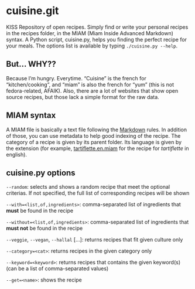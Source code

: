 # cuisine.git

KISS Repository of open recipes. Simply find or write your personal recipes in
the recipes folder, in the MIAM (Miam Inside Advanced Markdown) syntax.
A Python script, cuisine.py, helps you finding the perfect recipe for your
meals. The options list is available by typing `./cuisine.py --help`.

## But… WHY??

Because I’m hungry. Everytime. “Cuisine” is the french for “kitchen/cooking”,
and “miam” is also the french for “yum” (this is not fedora-related, AFAIK).
Also, there are a lot of websites that show open source recipes, but those lack
a simple format for the raw data.

## MIAM syntax

A MIAM file is basically a text file following the
[Markdown](http://daringfireball.net/projects/markdown/) rules. In addition of
those, you can use metadata to help good indexing of the recipe.
The category of a recipe is given by its parent folder. Its language is given by
the extension (for example, [tartiflette.en.miam](tartiflette.en.miam) for the recipe for *tartiflette*
in english).

## cuisine.py options

`--random`: selects and shows a random recipe that meet the optional criterias. If
  not specified, the full list of corresponding recipes will be shown

`--with=<list,of,ingredients>`: comma-separated list of ingredients that **must**
  be found in the recipe
  
`--without=<list,of,ingredients>`: comma-separated list of ingredients that **must
  not** be found in the recipe

`--veggie`, `--vegan`, `--hallal` […]: returns recipes that fit given culture only

`--category=<cat>`: returns recipes in the given category only

`--keyword=<keyword>`: returns recipes that contains the given keyword(s) (can be
  a list of comma-separated values)

`--get=<name>`: shows the recipe <name>
